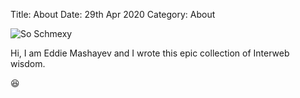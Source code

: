 Title: About
Date: 29th Apr 2020
Category: About

![So Schmexy][my_sweet_photo]

Hi, I am Eddie Mashayev and I wrote this epic collection of Interweb
wisdom. 

😆

[my_sweet_photo]: {static}/images/eddie.jpg